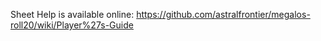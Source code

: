 Sheet Help is available online: https://github.com/astralfrontier/megalos-roll20/wiki/Player%27s-Guide